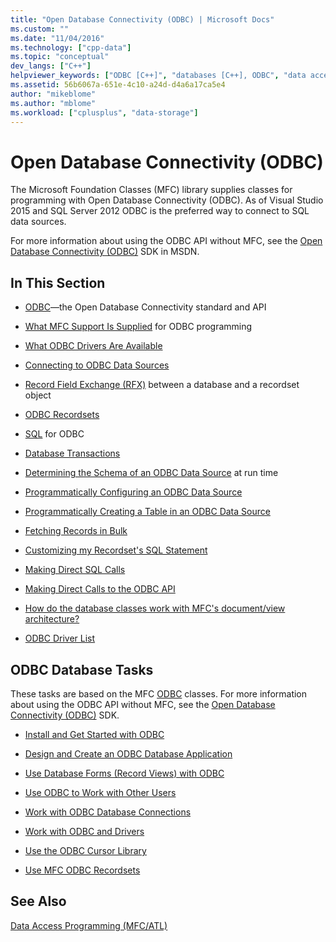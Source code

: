 ```yaml
---
title: "Open Database Connectivity (ODBC) | Microsoft Docs"
ms.custom: ""
ms.date: "11/04/2016"
ms.technology: ["cpp-data"]
ms.topic: "conceptual"
dev_langs: ["C++"]
helpviewer_keywords: ["ODBC [C++]", "databases [C++], ODBC", "data access [C++], ODBC"]
ms.assetid: 56b6067a-651e-4c10-a24d-d4a6a17ca5e4
author: "mikeblome"
ms.author: "mblome"
ms.workload: ["cplusplus", "data-storage"]
---
```

# Open Database Connectivity (ODBC)

The Microsoft Foundation Classes (MFC) library supplies classes for programming with Open Database Connectivity (ODBC). As of Visual Studio 2015 and SQL Server 2012 ODBC is the preferred way to connect to SQL data sources.

For more information about using the ODBC API without MFC, see the [Open Database Connectivity (ODBC)](/previous-versions/windows/desktop/ms710252) SDK in MSDN.  
  

## In This Section  

- [ODBC](odbc-basics.md)—the Open Database Connectivity standard and API  

- [What MFC Support Is Supplied](odbc-and-mfc.md) for ODBC programming  

- [What ODBC Drivers Are Available](odbc-driver-list.md)  

- [Connecting to ODBC Data Sources](data-source-managing-connections-odbc.md)  

- [Record Field Exchange (RFX)](record-field-exchange-rfx.md) between a database and a recordset object  

- [ODBC Recordsets](recordset-odbc.md)  

- [SQL](sql.md) for ODBC  

- [Database Transactions](transaction-odbc.md)  

- [Determining the Schema of an ODBC Data Source](data-source-determining-the-schema-of-the-data-source-odbc.md) at run time  

- [Programmatically Configuring an ODBC Data Source](data-source-programmatically-configuring-an-odbc-data-source.md)  

- [Programmatically Creating a Table in an ODBC Data Source](data-source-programmatically-creating-a-table-in-an-odbc-data-source.md)  

- [Fetching Records in Bulk](recordset-fetching-records-in-bulk-odbc.md)  

- [Customizing my Recordset's SQL Statement](sql-customizing-your-recordsets-sql-statement-odbc.md)  

- [Making Direct SQL Calls](sql-making-direct-sql-calls-odbc.md)  

- [Making Direct Calls to the ODBC API](odbc-calling-odbc-api-functions-directly.md)  

- [How do the database classes work with MFC's document/view architecture?](working-with-documents-and-views.md)  

- [ODBC Driver List](odbc-driver-list.md)  

## ODBC Database Tasks  

These tasks are based on the MFC [ODBC](odbc-basics.md) classes. For more information about using the ODBC API without MFC, see the [Open Database Connectivity (ODBC)](/previous-versions/windows/desktop/ms710252) SDK.  

- [Install and Get Started with ODBC](installing-and-getting-started-with-odbc.md)  

- [Design and Create an ODBC Database Application](design-and-create-an-odbc-database-application.md)  

- [Use Database Forms (Record Views) with ODBC](use-database-forms-record-views-with-odbc.md)  

- [Use ODBC to Work with Other Users](use-odbc-to-work-with-other-users.md)  

- [Work with ODBC Database Connections](work-with-odbc-database-connections.md)  

- [Work with ODBC and Drivers](work-with-odbc-and-drivers.md)  

- [Use the ODBC Cursor Library](use-the-odbc-cursor-library.md)  

- [Use MFC ODBC Recordsets](use-mfc-odbc-recordsets.md)  

## See Also  

[Data Access Programming (MFC/ATL)](../../data/data-access-programming-mfc-atl.md)